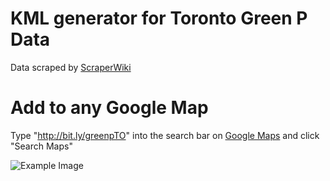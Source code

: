 # KML generator for Toronto Green P Data

Data scraped by [ScraperWiki](http://scraperwiki.com/scrapers/greenp_carparks)

# Add to any Google Map

Type "http://bit.ly/greenpTO" into the search bar on [Google Maps](http://maps.google.com) and click "Search Maps"

![Example Image](http://i.imgur.com/SBKqZ.png)
